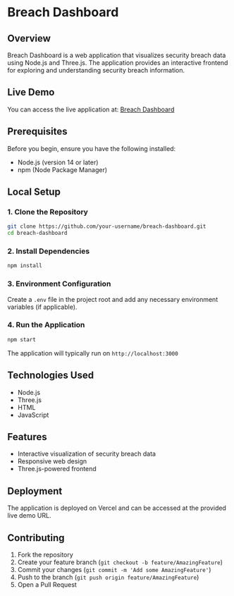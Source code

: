 # Breach Dashboard

## Overview

Breach Dashboard is a web application that visualizes security breach data using Node.js and Three.js. The application provides an interactive frontend for exploring and understanding security breach information.

## Live Demo

You can access the live application at: [Breach Dashboard](https://sec-breach-dashboard-cejoxe4uk-cwarre33s-projects.vercel.app/)

## Prerequisites

Before you begin, ensure you have the following installed:
- Node.js (version 14 or later)
- npm (Node Package Manager)

## Local Setup

### 1. Clone the Repository

```bash
git clone https://github.com/your-username/breach-dashboard.git
cd breach-dashboard
```

### 2. Install Dependencies

```bash
npm install
```

### 3. Environment Configuration

Create a `.env` file in the project root and add any necessary environment variables (if applicable).

### 4. Run the Application

```bash
npm start
```

The application will typically run on `http://localhost:3000`

## Technologies Used

- Node.js
- Three.js
- HTML
- JavaScript

## Features

- Interactive visualization of security breach data
- Responsive web design
- Three.js-powered frontend

## Deployment

The application is deployed on Vercel and can be accessed at the provided live demo URL.

## Contributing

1. Fork the repository
2. Create your feature branch (`git checkout -b feature/AmazingFeature`)
3. Commit your changes (`git commit -m 'Add some AmazingFeature'`)
4. Push to the branch (`git push origin feature/AmazingFeature`)
5. Open a Pull Request
